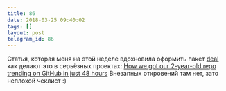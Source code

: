```yaml
---
title: 86
date: 2018-03-25 09:40:02
tags: []
layout: post
telegram_id: 86
---
```


Статья, которая меня на этой неделе вдохновила оформить пакет [deal](http://github.com/orsinium/deal) как делают это в серьёзных проектах:
[How we got our 2-year-old repo trending on GitHub in just 48 hours](https://medium.freecodecamp.org/how-we-got-a-2-year-old-repo-trending-on-github-in-just-48-hours-12151039d78b)
Внезапных откровений там нет, зато неплохой чеклист :)
